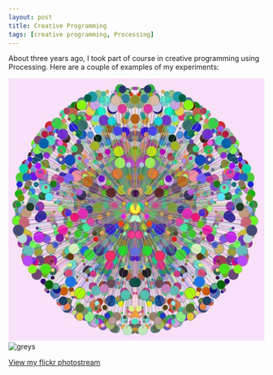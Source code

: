 ```yaml
---
layout: post
title: Creative Programming
tags: [creative programming, Processing]
---
```

About three years ago, I took part of course in creative programming using Processing. Here are a couple of examples of my experiments:

<img width="516" height="516" src="../img/exploding-globe.jpg"  alt="martin10 | by martinbarge">

<img src="https://live.staticflickr.com/8346/29202915945_f41916280f_b.jpg" width="512" height="211" alt="greys">

<p><a href="https://flic.kr/ps/34wCxE">View my flickr photostream</a></p>
